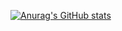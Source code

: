 <!-- 标题 + 个人描述, emoji 取自: http://emojihomepage.com -->

  [![Anurag's GitHub stats](https://github-readme-stats.vercel.app/api?username=ligdy7)](https://github.com/anuraghazra/github-readme-stats)



<!-- <p align="center">
  <img src="https://streak-stats.demolab.com?user=ligdy7&border_radius=0.4&card_width=700" />
</p> -->


